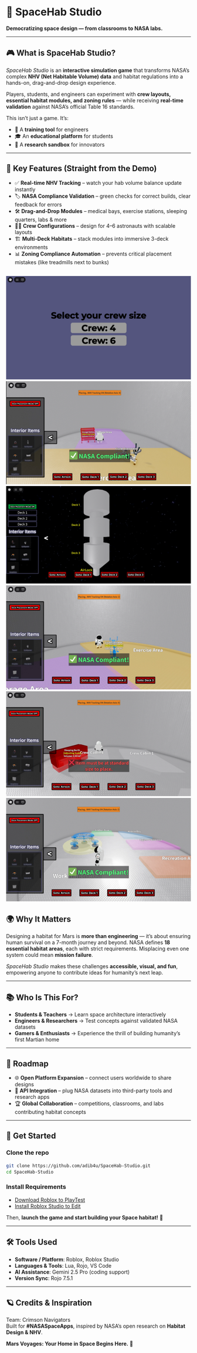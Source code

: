# 🌌 SpaceHab Studio

**Democratizing space design — from classrooms to NASA labs.**

---

## 🎮 What is SpaceHab Studio?

*SpaceHab Studio* is an **interactive simulation game** that transforms NASA’s complex **NHV (Net Habitable Volume) data** and habitat regulations into a hands-on, drag-and-drop design experience.

Players, students, and engineers can experiment with **crew layouts, essential habitat modules, and zoning rules** — while receiving **real-time validation** against NASA’s official Table 16 standards.

This isn’t just a game. It’s:

* 🚀 A **training tool** for engineers
* 🎓 An **educational platform** for students
* 🔬 A **research sandbox** for innovators

---

## 🎥 Key Features (Straight from the Demo)

* ✅ **Real-time NHV Tracking** – watch your hab volume balance update instantly
* 🏷 **NASA Compliance Validation** – green checks for correct builds, clear feedback for errors
* 🛠 **Drag-and-Drop Modules** – medical bays, exercise stations, sleeping quarters, labs & more
* 👩‍🚀 **Crew Configurations** – design for 4–6 astronauts with scalable layouts
* 🏗 **Multi-Deck Habitats** – stack modules into immersive 3-deck environments
* 📊 **Zoning Compliance Automation** – prevents critical placement mistakes (like treadmills next to bunks)

![Habitat Interface](images/screenshot0.png)  
![Habitat Interface](images/screenshot1.png)  
![Drag-and-Drop Demo](images/screenshot2.png)  
![NHV Tracking Example](images/screenshot3.png)  
![Multi-Deck Layout](images/screenshot4.png)  
![Multi-Deck Layout](images/screenshot5.png)  
---

## 🌍 Why It Matters

Designing a habitat for Mars is **more than engineering** — it’s about ensuring human survival on a 7-month journey and beyond. NASA defines **18 essential habitat areas**, each with strict requirements. Misplacing even one system could mean **mission failure**.

*SpaceHab Studio* makes these challenges **accessible, visual, and fun**, empowering anyone to contribute ideas for humanity’s next leap.

---

## 📚 Who Is This For?

* **Students & Teachers** → Learn space architecture interactively
* **Engineers & Researchers** → Test concepts against validated NASA datasets
* **Gamers & Enthusiasts** → Experience the thrill of building humanity’s first Martian home

---

## 🔮 Roadmap

* 🌐 **Open Platform Expansion** – connect users worldwide to share designs
* 🧩 **API Integration** – plug NASA datasets into third-party tools and research apps
* 🏆 **Global Collaboration** – competitions, classrooms, and labs contributing habitat concepts

---

## 🚀 Get Started

### Clone the repo

```bash
git clone https://github.com/adib4u/SpaceHab-Studio.git
cd SpaceHab-Studio
```

### Install Requirements

* [Download Roblox to PlayTest](https://www.roblox.com/download)
* [Install Roblox Studio to Edit](https://create.roblox.com/)

Then, **launch the game and start building your Space habitat!** 🚀

---

## 🛠 Tools Used

* **Software / Platform**: Roblox, Roblox Studio
* **Languages & Tools**: Lua, Rojo, VS Code
* **AI Assistance**: Gemini 2.5 Pro (coding support)
* **Version Sync**: Rojo 7.5.1

---

## 🪐 Credits & Inspiration
Team: Crimson Navigators
<br>
Built for **#NASASpaceApps**, inspired by NASA’s open research on **Habitat Design & NHV**.

**Mars Voyages: Your Home in Space Begins Here.** 🌌